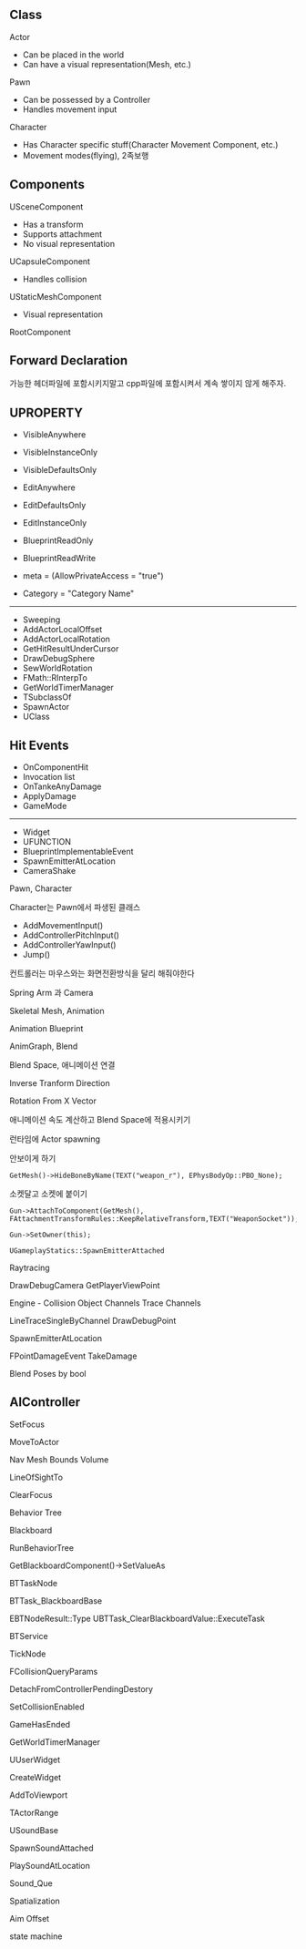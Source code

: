 ## Class

Actor
- Can be placed in the world
- Can have a visual representation(Mesh, etc.)

Pawn
- Can be possessed by a Controller
- Handles movement input

Character
- Has Character specific stuff(Character Movement Component, etc.)
- Movement modes(flying), 2족보행


## Components

USceneComponent
- Has a transform
- Supports attachment
- No visual representation

UCapsuleComponent
- Handles collision

UStaticMeshComponent
- Visual representation

RootComponent

## Forward Declaration

가능한 헤더파일에 포함시키지말고 cpp파일에 포함시켜서 계속 쌓이지 않게 해주자.

## UPROPERTY

- VisibleAnywhere
- VisibleInstanceOnly
- VisibleDefaultsOnly

- EditAnywhere
- EditDefaultsOnly
- EditInstanceOnly

- BlueprintReadOnly
- BlueprintReadWrite

- meta = (AllowPrivateAccess = "true")
- Category = "Category Name"

----------------------

- Sweeping
- AddActorLocalOffset
- AddActorLocalRotation
- GetHitResultUnderCursor
- DrawDebugSphere
- SewWorldRotation
- FMath::RInterpTo
- GetWorldTimerManager
- TSubclassOf
- SpawnActor
- UClass

## Hit Events

- OnComponentHit
- Invocation list
- OnTankeAnyDamage
- ApplyDamage
- GameMode

-----------------------------

- Widget
- UFUNCTION
- BlueprintImplementableEvent
- SpawnEmitterAtLocation
- CameraShake

Pawn, Character

Character는 Pawn에서 파생된 클래스

- AddMovementInput()
- AddControllerPitchInput()
- AddControllerYawInput()
- Jump()

컨트롤러는 마우스와는 화면전환방식을 달리 해줘야한다

Spring Arm 과 Camera

Skeletal Mesh, Animation

Animation Blueprint

AnimGraph, Blend

Blend Space, 애니메이션 연결

Inverse Tranform Direction

Rotation From X Vector

애니메이션 속도 계산하고 Blend Space에 적용시키기

런타임에 Actor spawning

안보이게 하기
```
GetMesh()->HideBoneByName(TEXT("weapon_r"), EPhysBodyOp::PBO_None);
```

소켓달고 소켓에 붙이기
```
Gun->AttachToComponent(GetMesh(), FAttachmentTransformRules::KeepRelativeTransform,TEXT("WeaponSocket"));

Gun->SetOwner(this);
```

```
UGameplayStatics::SpawnEmitterAttached
```

Raytracing

DrawDebugCamera
GetPlayerViewPoint

Engine - Collision
Object Channels
Trace Channels

LineTraceSingleByChannel
DrawDebugPoint

SpawnEmitterAtLocation

FPointDamageEvent
TakeDamage

Blend Poses by bool

## AIController

SetFocus

MoveToActor

Nav Mesh Bounds Volume

LineOfSightTo

ClearFocus

Behavior Tree

Blackboard

RunBehaviorTree

GetBlackboardComponent()->SetValueAs

BTTaskNode

BTTask_BlackboardBase

EBTNodeResult::Type UBTTask_ClearBlackboardValue::ExecuteTask

BTService

TickNode

FCollisionQueryParams

DetachFromControllerPendingDestory

SetCollisionEnabled

GameHasEnded

GetWorldTimerManager

UUserWidget

CreateWidget

AddToViewport

TActorRange

USoundBase

SpawnSoundAttached

PlaySoundAtLocation

Sound_Que

Spatialization

Aim Offset

state machine